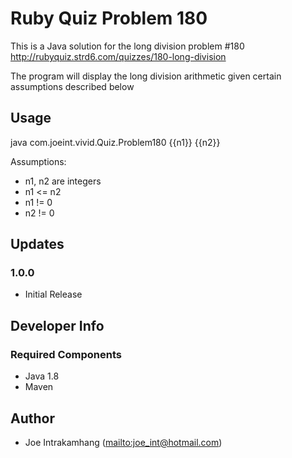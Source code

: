 # Ruby Quiz Problem 180

This is a Java solution for the long division problem #180
http://rubyquiz.strd6.com/quizzes/180-long-division

The program will display the long division arithmetic given certain assumptions described below

## Usage
java com.joeint.vivid.Quiz.Problem180 {{n1}} {{n2}}

Assumptions:
- n1, n2 are integers
- n1 <= n2
- n1 != 0
- n2 != 0

## Updates

### 1.0.0
- Initial Release

## Developer Info
### Required Components
- Java 1.8
- Maven

## Author
- Joe Intrakamhang (<mailto:joe_int@hotmail.com>)
